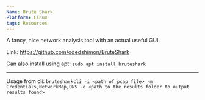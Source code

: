 ```yaml
---
Name: Brute Shark
Platform: Linux
tags: Resources
---
```

A fancy, nice network analysis tool with an actual useful GUI.

Link: https://github.com/odedshimon/BruteShark

Can also install using apt: `sudo apt install bruteshark`

------

Usage from cli: `brutesharkcli -i <path of pcap file> -m Credentials,NetworkMap,DNS -o <path to the results folder to output results found>`